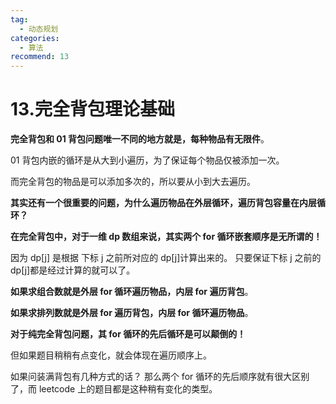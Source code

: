 ```yaml
---
tag:
  - 动态规划
categories:
  - 算法
recommend: 13
---
```


# 13.完全背包理论基础

**完全背包和 01 背包问题唯一不同的地方就是，每种物品有无限件**。

01 背包内嵌的循环是从大到小遍历，为了保证每个物品仅被添加一次。

而完全背包的物品是可以添加多次的，所以要从小到大去遍历。

**其实还有一个很重要的问题，为什么遍历物品在外层循环，遍历背包容量在内层循环？**

**在完全背包中，对于一维 dp 数组来说，其实两个 for 循环嵌套顺序是无所谓的！**

因为 dp[j] 是根据 下标 j 之前所对应的 dp[j]计算出来的。 只要保证下标 j 之前的 dp[j]都是经过计算的就可以了。

**如果求组合数就是外层 for 循环遍历物品，内层 for 遍历背包**。

**如果求排列数就是外层 for 遍历背包，内层 for 循环遍历物品**。

**对于纯完全背包问题，其 for 循环的先后循环是可以颠倒的！**

但如果题目稍稍有点变化，就会体现在遍历顺序上。

如果问装满背包有几种方式的话？ 那么两个 for 循环的先后顺序就有很大区别了，而 leetcode 上的题目都是这种稍有变化的类型。

